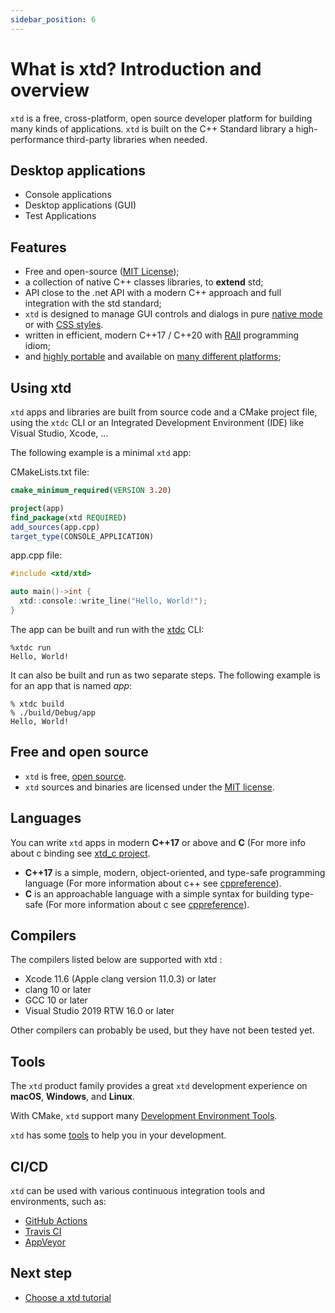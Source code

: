 ```yaml
---
sidebar_position: 6
---
```


# What is xtd? Introduction and overview

`xtd` is a free, cross-platform, open source developer platform for building many kinds of applications.
`xtd` is built on the C++ Standard library a high-performance third-party libraries when needed.

## Desktop applications

* Console applications
* Desktop applications (GUI)
* Test Applications


## Features

* Free and open-source ([MIT License](/docs/documentation/license));
* a collection of native C++ classes libraries, to **extend** std;
* API close to the .net API with a modern C++ approach and full integration with the std standard;
* `xtd` is designed to manage GUI controls and dialogs in pure [native mode](https://github.com/gammasoft71/xtd/blob/master/docs/control_appearance.md) or with [CSS styles](https://github.com/gammasoft71/xtd/blob/master/docs/style_sheets_overview.md).
* written in efficient, modern C++17 / C++20 with [RAII](https://en.wikipedia.org/wiki/Resource_acquisition_is_initialization) programming idiom;
* and [highly portable](https://gammasoft71.wixsite.com/xtdpro/portability) and available on [many different platforms](https://gammasoft71.wixsite.com/xtdpro/portability);

## Using xtd

`xtd` apps and libraries are built from source code and a CMake project file, using the `xtdc` CLI or an Integrated Development Environment (IDE) like Visual Studio, Xcode, ...

The following example is a minimal `xtd` app:

CMakeLists.txt file:

```cmake
cmake_minimum_required(VERSION 3.20)

project(app)
find_package(xtd REQUIRED)
add_sources(app.cpp)
target_type(CONSOLE_APPLICATION)
```

app.cpp file:

```cpp
#include <xtd/xtd>

auto main()->int {
  xtd::console::write_line("Hello, World!");
}
```

The app can be built and run with the [xtdc](https://github.com/gammasoft71/xtd/tree/master/tools/xtdc) CLI:

```shell
%xtdc run
Hello, World!
```

It can also be built and run as two separate steps. The following example is for an app that is named *app*:

```shell
% xtdc build
% ./build/Debug/app
Hello, World!
```

## Free and open source

* `xtd` is free, [open source](https://github.com/gammasoft71/xtd).
* `xtd` sources and binaries are licensed under the [MIT license](https://gammasoft71.wixsite.com/xtdpro/license).

## Languages

You can write `xtd` apps in modern **C++17** or above and **C** (For more info about c binding see [xtd_c project](https://github.com/gammasoft71/xtd_c).

* **C++17** is a simple, modern, object-oriented, and type-safe programming language (For more information about c++ see [cppreference](https://en.cppreference.com/w/cpp)).
* **C** is an approachable language with a simple syntax for building type-safe (For more information about c see [cppreference](https://en.cppreference.com/w/c)).

## Compilers

The compilers listed below are supported with xtd :

* Xcode 11.6 (Apple clang version 11.0.3) or later
* clang 10 or later
* GCC 10 or later
* Visual Studio 2019 RTW 16.0 or later

Other compilers can probably be used, but they have not been tested yet.

## Tools

The `xtd` product family provides a great `xtd` development experience on **macOS**, **Windows**, and **Linux**.

With CMake, `xtd` support many [Development Environment Tools](https://gammasoft71.wixsite.com/xtdpro/portability).

`xtd` has some [tools](https://github.com/gammasoft71/xtd/blob/master/docs/tools.md) to help you in your development.

## CI/CD

`xtd` can be used with various continuous integration tools and environments, such as:

* [GitHub Actions](https://github.com/features/actions)
* [Travis CI](https://www.travis-ci.com)
* [AppVeyor](https://www.appveyor.com)

## Next step

* [Choose a xtd tutorial](/docs/documentation/Guides/Overview/Tutorials)

[//]: # (https://dotnet.microsoft.com/en-us/learn/dotnet/what-is-dotnet)
